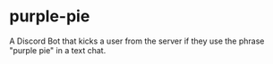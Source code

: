 # purple-pie
A Discord Bot that kicks a user from the server if they use the phrase "purple pie" in a text chat.

